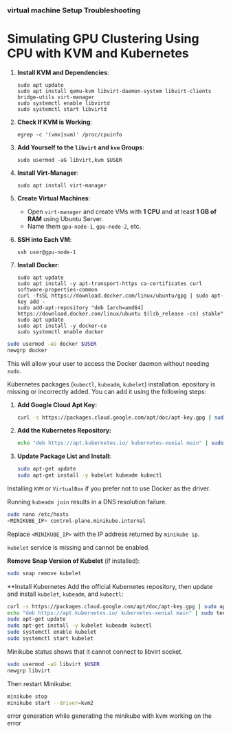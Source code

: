 ### virtual machine Setup Troubleshooting

# Simulating GPU Clustering Using CPU with KVM and Kubernetes

1. **Install KVM and Dependencies**:
   ```
   sudo apt update
   sudo apt install qemu-kvm libvirt-daemon-system libvirt-clients bridge-utils virt-manager
   sudo systemctl enable libvirtd
   sudo systemctl start libvirtd
   ```

2. **Check If KVM is Working**:
   ```
   egrep -c '(vmx|svm)' /proc/cpuinfo
   ```

3. **Add Yourself to the `libvirt` and `kvm` Groups**:
   ```
   sudo usermod -aG libvirt,kvm $USER
   ```


1. **Install Virt-Manager**:
   ```
   sudo apt install virt-manager
   ```

2. **Create Virtual Machines**:
   - Open `virt-manager` and create VMs with **1 CPU** and at least **1 GB of RAM** using Ubuntu Server.
   - Name them `gpu-node-1`, `gpu-node-2`, etc.


1. **SSH into Each VM**:
   ```
   ssh user@gpu-node-1
   ```

2. **Install Docker**:
   ```
   sudo apt update
   sudo apt install -y apt-transport-https ca-certificates curl software-properties-common
   curl -fsSL https://download.docker.com/linux/ubuntu/gpg | sudo apt-key add -
   sudo add-apt-repository "deb [arch=amd64] https://download.docker.com/linux/ubuntu $(lsb_release -cs) stable"
   sudo apt update
   sudo apt install -y docker-ce
   sudo systemctl enable docker

```bash
sudo usermod -aG docker $USER
newgrp docker
```
This will allow your user to access the Docker daemon without needing `sudo`.

Kubernetes packages (`kubectl`, `kubeadm`, `kubelet`)  installation.
epository is missing or incorrectly added. You can add it using the following steps:
1. **Add Google Cloud Apt Key:**
   ```bash
   curl -s https://packages.cloud.google.com/apt/doc/apt-key.gpg | sudo apt-key add -
   ```
2. **Add the Kubernetes Repository:**
   ```bash
   echo "deb https://apt.kubernetes.io/ kubernetes-xenial main" | sudo tee /etc/apt/sources.list.d/kubernetes.list
   ```
3. **Update Package List and Install:**
   ```bash
   sudo apt-get update
   sudo apt-get install -y kubelet kubeadm kubectl
   ```
 Installing `KVM` or `VirtualBox` if you prefer not to use Docker as the driver.

Running `kubeadm join` results in a DNS resolution failure.
```bash
sudo nano /etc/hosts
<MINIKUBE_IP> control-plane.minikube.internal
```
Replace `<MINIKUBE_IP>` with the IP address returned by `minikube ip`.

`kubelet` service is missing and cannot be enabled.

 **Remove Snap Version of Kubelet** (if installed):
   ```bash
   sudo snap remove kubelet
   ```
**Install Kubernetes 
   Add the official Kubernetes repository, then update and install `kubelet`, `kubeadm`, and `kubectl`:
   ```bash
   curl -s https://packages.cloud.google.com/apt/doc/apt-key.gpg | sudo apt-key add -
   echo "deb https://apt.kubernetes.io/ kubernetes-xenial main" | sudo tee /etc/apt/sources.list.d/kubernetes.list
   sudo apt-get update
   sudo apt-get install -y kubelet kubeadm kubectl
   sudo systemctl enable kubelet
   sudo systemctl start kubelet
   ```

Minikube status shows that it cannot connect to libvirt socket.
```bash
sudo usermod -aG libvirt $USER
newgrp libvirt
```
Then restart Minikube:
```bash
minikube stop
minikube start --driver=kvm2
```
error generation while generating the minikube with kvm
working on the error

